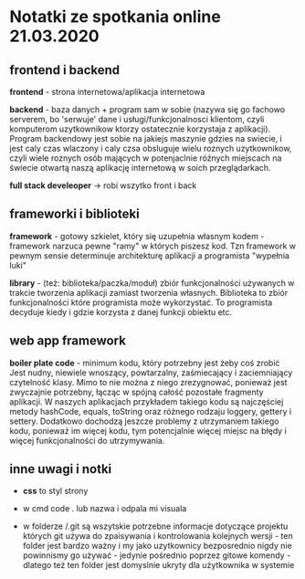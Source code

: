 # Notatki ze spotkania online 21.03.2020

## frontend i backend

**frontend** - strona internetowa/aplikacja internetowa

**backend** - baza danych + program sam w sobie (nazywa się go fachowo serverem, bo 'serwuje' dane i usługi/funkcjonalnosci klientom, czyli komputerom uzytkownikow ktorzy ostatecznie korzystaja z aplikacji). Program backendowy jest sobie na jakiejs maszynie gdzies na swiecie, i jest caly czas wlaczony i caly czsa obsluguje wielu roznych uzytkownikow, czyli wiele roznych osób mających w potenjaclnie różnych miejscach na świecie otwartą naszą aplikację internetową w soich przeglądarkach.

**full stack develeoper** -> robi wszytko front i back

## frameworki i biblioteki

**framework** - gotowy szkielet, który się uzupełnia własnym kodem - framework narzuca pewne "ramy" w których piszesz kod. Tzn framework w pewnym sensie determinuje architekturę aplikacji a programista "wypełnia luki" 

**library** - (też: biblioteka/paczka/moduł) zbiór funkcjonalności używanych w trakcie tworzenia aplikacji zamiast tworzenia własnych. Biblioteka to zbiór funkcjonalności które programista może wykorzystać. To programista decyduje kiedy i gdzie korzysta z danej funkcji  obiektu etc.

## web app framework

**boiler plate code** - minimum kodu, który potrzebny jest żeby coś zrobić 
Jest nudny, niewiele wnoszący, powtarzalny, zaśmiecający i zaciemniający czytelność klasy. Mimo to nie można z niego zrezygnować, ponieważ jest zwyczajnie potrzebny, 
łącząc w spójną całość pozostałe fragmenty aplikacji.
W naszych aplikacjach przykładem takiego kodu są najczęściej metody hashCode, equals, toString oraz różnego rodzaju loggery, gettery i settery.
Dodatkowo dochodzą jeszcze problemy z utrzymaniem takiego kodu, ponieważ im więcej kodu, tym potencjalnie więcej miejsc na błędy i więcej funkcjonalności 
do utrzymywania.

## inne uwagi i notki

- **css** to styl strony

- w cmd code . lub nazwa i odpala mi visuala

- w folderze /.git są wszytskie potrzebne informacje dotyczące projektu których git używa do zpaisywania i kontrolowania kolejnych wersji - ten folder jest bardzo ważny i my jako uzytkownicy bezposrednio nigdy nie powinnismy  go używać - jedynie pośrednio poprzez gitowe komendy - dlatego też ten folder jest domyslnie ukryty dla użytkownika w systemie
